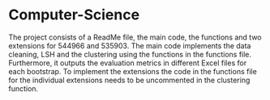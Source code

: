 # Computer-Science
The project consists of a ReadMe file, the main code, the functions and two extensions for 544966 and 535903. 
The main code implements the data cleaning, LSH and the clustering using the functions in the functions file. Furthermore, it outputs the evaluation metrics in different Excel files for each bootstrap. 
To implement the extensions the code in the functions file for the individual extensions needs to be uncommented in the clustering function. 
